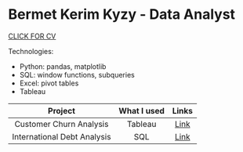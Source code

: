 # Bermet Kerim Kyzy - Data Analyst 

[CLICK FOR CV](https://drive.google.com/file/d/1NtxtmJosk6_EoFkoHaABRba8jdnyOnpS/view?usp=sharing)

Technologies: 
- Python: pandas, matplotlib
- SQL: window functions, subqueries
- Excel: pivot tables
- Tableau 

| Project                      | What I used      | Links         | 
| :-----:                      | :---:            | :---:         |
| Customer Churn Analysis      | Tableau          | [Link](https://public.tableau.com/views/CustomerChurnAnalysis_16599531265640/CustomerChurnAnalysis_1?:language=en-US&:display_count=n&:origin=viz_share_link)|
| International Debt Analysis  | SQL              | [Link](https://github.com/bermetkerim/bermetkerim/blob/main/International_debt_analysis.ipynb)         |



